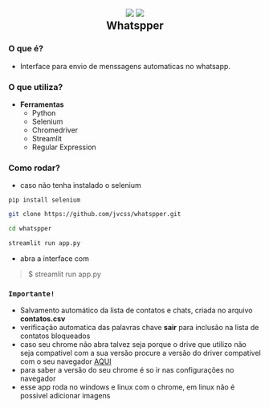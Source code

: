 
<h2 align="center">
  <img src="https://img.icons8.com/dusk/128/000000/whatsapp.png"/>
  <img src="https://img.icons8.com/dusk/128/000000/bot.png"/>
  <br/>
  <b>Whatspper</b>
</h2>

### O que é?

- Interface para envio de menssagens automaticas no whatsapp.

### O que utiliza?

- **Ferramentas**
  - Python
  - Selenium
  - Chromedriver
  - Streamlit
  - Regular Expression

### Como rodar?

- caso não tenha instalado o selenium

`pip install selenium`

```bash
git clone https://github.com/jvcss/whatspper.git

cd whatspper

streamlit run app.py
```
- abra a interface com
> $ streamlit run app.py

### `Importante!`

- Salvamento automático da lista de contatos e chats, criada no arquivo **contatos.csv**
- verificação automatica das palavras chave **sair** para inclusão na lista de contatos bloqueados
- caso seu chrome não abra talvez seja porque o drive que utilizo não seja compativel com a sua versão procure a versão do driver compativel com o seu navegador [AQUI](https://chromedriver.chromium.org/downloads)
- para saber a versão do seu chrome é so ir nas configurações no navegador
- esse app roda no windows e linux com o chrome, em linux não é possivel adicionar imagens
